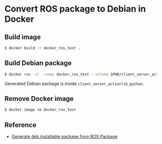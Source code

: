 # Convert ROS package to Debian in Docker

## Build image

```bash
$ docker build -t docker_ros_test .
```

## Build Debian package

```bash
$ docker run -it --name docker_ros_test --volume $PWD/client_server_actionlib_python:/ros_ws/src --rm docker_ros_test
```

Generated Debian package is inside `client_server_actionlib_python`.

## Remove Docker image

```bash
$ docker image rm docker_ros_test
```

## Reference

* [Generate deb installable package from ROS Package
](https://medium.com/@freeleons/generate-deb-installable-package-from-ros-package-b095f319b825)
